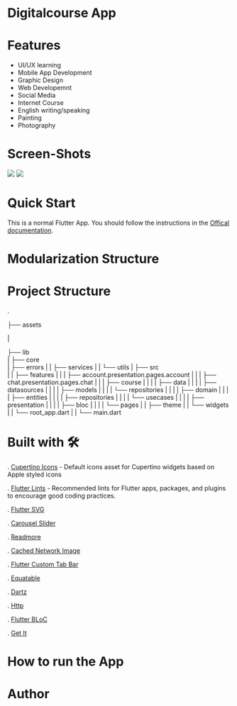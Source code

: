# Digitalcourse App


# Features
- UI/UX learning
- Mobile App Development
- Graphic Design
- Web Developemnt
- Social Media
- Internet Course
- English writing/speaking
- Painting
- Photography 

# Screen-Shots
![](assets/icons/Frame%2037.png)
![](assets/icons/Frame%2038.png)

# Quick Start
This is a normal Flutter App. You should follow the instructions in the [Offical documentation](https://docs.flutter.dev/get-started/install). 

# Modularization Structure
# Project Structure
<prep>
.
 
├── assets

|  

├── lib                        
|   ├── core  
    |     ├── errors
|   |     ├── services
|   |     └── utils
|   ├── src                
|   |      ├── features 
|   |      |        ├── account.presentation.pages.account
|   |      |        ├── chat.presentation.pages.chat
|   |      |        ├── course
|   |      |        |      ├── data
|   |      |        |           ├── datasources
|   |      |        |           ├── models
|   |      |        |           └── repositories
|   |      |        |      ├── domain
|   |      |        |           ├── entities
|   |      |        |           ├── repositories
|   |      |        |           └── usecases
|   |      |        |      ├── presentation
|   |      |        |           ├── bloc
|   |      |        |           └── pages
|   |      ├── theme
|   |      └── widgets      
|   |      └── root_app.dart
|   |   └── main.dart
   
</prep>

# Built with 🛠

. [Cupertino Icons](https://pub.dev/packages/cupertino_icons) - Default icons asset for Cupertino widgets based on Apple styled icons

. [Flutter Lints](https://pub.dev/packages/flutter_lints) - Recommended lints for Flutter apps, packages, and plugins to encourage good coding practices.

. [Flutter SVG](https://pub.dev/packages/flutter_svg)

. [Carousel Slider](https://pub.dev/packages/carousel_slider)

. [Readmore](https://pub.dev/packages/readmore)

. [Cached Network Image](https://pub.dev/packages/cached_network_image)

. [Flutter Custom Tab Bar](https://pub.dev/packages/flutter_custom_tab_bar)

. [Equatable](https://pub.dev/packages/equatable)

. [Dartz](https://pub.dev/packages/dartz)

. [Http](https://pub.dev/packages/http)

. [Flutter BLoC](https://pub.dev/packages/flutter_bloc)

. [Get It](https://pub.dev/packages/get_it)


# How to run the App

# Author
